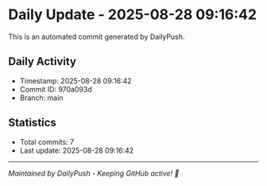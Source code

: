 # Daily Update - 2025-08-28 09:16:42

This is an automated commit generated by DailyPush.

## Daily Activity
- Timestamp: 2025-08-28 09:16:42
- Commit ID: 970a093d
- Branch: main

## Statistics
- Total commits: 7
- Last update: 2025-08-28 09:16:42

---
*Maintained by DailyPush - Keeping GitHub active! 🚀*
